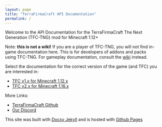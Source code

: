 ```yaml
---
layout: page
title: "TerraFirmaCraft API Documentation"
permalink: /
---
```


Welcome to the API Documentation for the TerraFirmaCraft The Next Generation (TFC-TNG) mod for Minecraft 1.12+

Note: **this is not a wiki!** If you are a player of TFC-TNG, you will not find in-game documentation here. This is for developers of addons and packs using TFC-TNG. For gameplay documentation, consult the [wiki](https://tng.terrafirmacraft.com/Main_Page) instead.

Select the documentation for the correct version of the game (and TFC) you are interested in:

- [TFC v1.x for Minecraft 1.12.x](/Documentation/1.12.x/)
- [TFC v2.x for Minecraft 1.16.x](/Documentation/1.16.x/)

More Links:

- [TerraFirmaCraft Github](https://github.com/TerraFirmaCraft/TerraFirmaCraft)
- [Our Discord](https://discord.com/invite/PRuAKvY)

This site was built with [Docsy Jekyll](https://vsoch.github.io/docsy-jekyll) and is hosted with [Github Pages](https://pages.github.com/)
